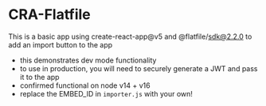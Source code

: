 # CRA-Flatfile
This is a basic app using create-react-app@v5 and @flatfile/sdk@2.2.0 to add an import button to the app

- this demonstrates dev mode functionality
- to use in production, you will need to securely generate a JWT and pass it to the app
- confirmed functional on node v14 + v16
- replace the EMBED_ID in `importer.js` with your own!